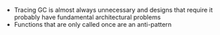 - Tracing GC is almost always unnecessary and designs that require it probably have fundamental architectural problems
- Functions that are only called once are an anti-pattern
